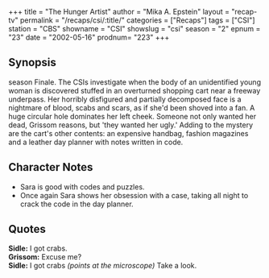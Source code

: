 +++
title = "The Hunger Artist"
author = "Mika A. Epstein"
layout = "recap-tv"
permalink = "/recaps/csi/:title/"
categories = ["Recaps"]
tags = ["CSI"]
station = "CBS"
showname = "CSI"
showslug = "csi"
season = "2"
epnum = "23"
date = "2002-05-16"
prodnum= "223"
+++

## Synopsis
season Finale. The CSIs investigate when the body of an unidentified young woman is discovered stuffed in an overturned shopping cart near a freeway underpass. Her horribly disfigured and partially decomposed face is a nightmare of blood, scabs and scars, as if she'd been shoved into a fan. A huge circular hole dominates her left cheek. Someone not only wanted her dead, Grissom reasons, but 'they wanted her ugly.' Adding to the mystery are the cart's other contents: an expensive handbag, fashion magazines and a leather day planner with notes written in code.

## Character Notes

* Sara is good with codes and puzzles.  
* Once again Sara shows her obsession with a case, taking all night to crack the code in the day planner.

## Quotes

**Sidle:** I got crabs.  
**Grissom:** Excuse me?  
**Sidle:** I got crabs _(points at the microscope)_ Take a look.


